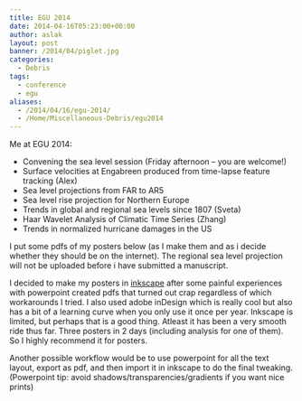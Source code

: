 ```yaml
---
title: EGU 2014
date: 2014-04-16T05:23:00+00:00
author: aslak
layout: post
banner: /2014/04/piglet.jpg
categories:
  - Debris
tags:
  - conference
  - egu
aliases:
  - /2014/04/16/egu-2014/
  - /Home/Miscellaneous-Debris/egu2014
---
```

Me at EGU 2014:

  * Convening the sea level session (Friday afternoon – you are welcome!)
  * Surface velocities at Engabreen produced from time-lapse feature tracking (Alex)
  * Sea level projections from FAR to AR5
  * Sea level rise projection for Northern Europe
  * Trends in global and regional sea levels since 1807 (Sveta)
  * Haar Wavelet Analysis of Climatic Time Series (Zhang)
  * Trends in normalized hurricane damages in the US

I put some pdfs of my posters below (as I make them and as i decide whether they should be on the internet). The regional sea level projection will not be uploaded before i have submitted a manuscript.
  
I decided to make my posters in [inkscape](http://www.inkscape.org/en/) after some painful experiences with powerpoint created pdfs that turned out crap regardless of which workarounds I tried. I also used adobe inDesign which is really cool but also has a bit of a learning curve when you only use it once per year. Inkscape is limited, but perhaps that is a good thing. Atleast it has been a very smooth ride thus far. Three posters in 2 days (including analysis for one of them). So I highly recommend it for posters.
  
Another possible workflow would be to use powerpoint for all the text layout, export as pdf, and then import it in inkscape to do the final tweaking. (Powerpoint tip: avoid shadows/transparencies/gradients if you want nice prints)
